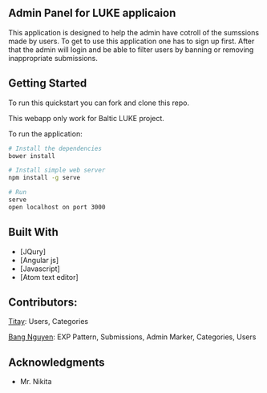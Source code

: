 ## Admin Panel for LUKE applicaion 
This application is designed to help the admin have cotroll of the sumssions made by users. To get to use this application one has to sign up first. After that the admin will login and be able to filter users by banning or removing inappropriate submissions. 

## Getting Started

To run this quickstart you can fork and clone this repo.

This webapp only work for Baltic LUKE project.

To run the application:

```bash
# Install the dependencies
bower install

# Install simple web server
npm install -g serve

# Run
serve
open localhost on port 3000
```

## Built With

* [JQury]
* [Angular js]
* [Javascript]
* [Atom text editor]

## Contributors:
[Titay](https://github.com/titay2): Users, Categories

[Bang Nguyen](https://github.com/BangNguyen1992): EXP Pattern, Submissions, Admin Marker, Categories, Users

## Acknowledgments

* Mr. Nikita 



